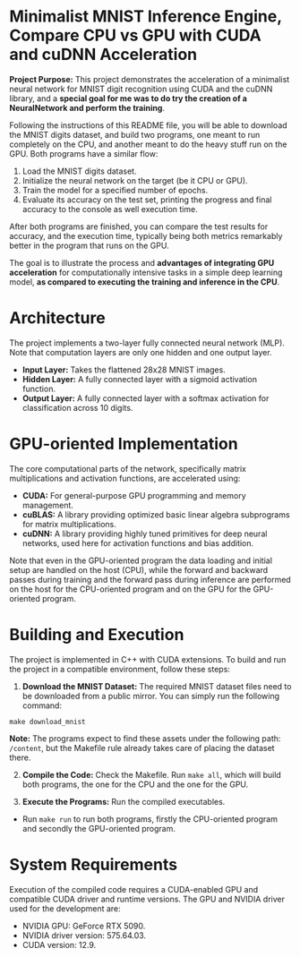 # Minimalist MNIST Inference Engine, Compare CPU vs GPU with CUDA and cuDNN Acceleration
**Project Purpose:** This project demonstrates the acceleration of a minimalist neural network for MNIST digit recognition using CUDA and the cuDNN library, and a **special goal for me was to do try the creation of a NeuralNetwork and perform the training**.

Following the instructions of this README file, you will be able to download the MNIST digits dataset, and build two programs, one meant to run completely on the CPU, and another meant to do the heavy stuff run on the GPU. Both programs have a similar flow:
1. Load the MNIST digits dataset.
2. Initialize the neural network on the target (be it CPU or GPU).
3. Train the model for a specified number of epochs.
4. Evaluate its accuracy on the test set, printing the progress and final accuracy to the console as well execution time.

After both programs are finished, you can compare the test results for accuracy, and the execution time, typically being both metrics remarkably better in the program that runs on the GPU.  

The goal is to illustrate the process and **advantages of integrating GPU acceleration** for computationally intensive tasks in a simple deep learning model, **as compared to executing the training and inference in the CPU**.

# Architecture
The project implements a two-layer fully connected neural network (MLP).
Note that computation layers are only one hidden and one output layer.

* **Input Layer:** Takes the flattened 28x28 MNIST images.
* **Hidden Layer:** A fully connected layer with a sigmoid activation function.
* **Output Layer:** A fully connected layer with a softmax activation for classification across 10 digits.

# GPU-oriented Implementation
The core computational parts of the network, specifically matrix multiplications and activation functions, are accelerated using:
* **CUDA:** For general-purpose GPU programming and memory management.
* **cuBLAS:** A library providing optimized basic linear algebra subprograms for matrix multiplications.
* **cuDNN:** A library providing highly tuned primitives for deep neural networks, used here for activation functions and bias addition.

Note that even in the GPU-oriented program the data loading and initial setup are handled on the host (CPU), while the forward and backward passes during training and the forward pass during inference are performed on the host for the CPU-oriented program and on the GPU for the GPU-oriented program.

# Building and Execution
The project is implemented in C++ with CUDA extensions. To build and run the project in a compatible environment, follow these steps:

1. **Download the MNIST Dataset:** The required MNIST dataset files need to be downloaded from a public mirror. You can simply run the following command:
```
make download_mnist
```

**Note:** The programs expect to find these assets under the following path: `/content`, but the Makefile rule already takes care of placing the dataset there.

2. **Compile the Code:**
Check the Makefile.
Run `make all`, which will build both programs, the one for the CPU and the one for the GPU.

3. **Execute the Programs:**
Run the compiled executables.
- Run `make run` to run both programs, firstly the CPU-oriented program and secondly the GPU-oriented program.

# System Requirements
Execution of the compiled code requires a CUDA-enabled GPU and compatible CUDA driver and runtime versions.
The GPU and NVIDIA driver used for the development are:
- NVIDIA GPU: GeForce RTX 5090.
- NVIDIA driver version: 575.64.03.
- CUDA version: 12.9.